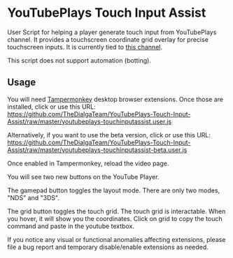 # YouTubePlays Touch Input Assist

User Script for helping a player generate touch input from YouTubePlays channel. It provides a touchscreen coordinate grid overlay for precise touchscreen inputs. It is currently tied to [this channel](https://www.youtube.com/watch?v=ArvVyvjm0yo).

This script does not support automation (botting).

## Usage

You will need [Tampermonkey](https://tampermonkey.net/) desktop browser extensions. Once those are installed, click or use this URL: https://github.com/TheDialgaTeam/YouTubePlays-Touch-Input-Assist/raw/master/youtubeplays-touchinputassist.user.js

Alternatively, if you want to use the beta version, click or use this URL: https://github.com/TheDialgaTeam/YouTubePlays-Touch-Input-Assist/raw/master/youtubeplays-touchinputassist-beta.user.js

Once enabled in Tampermonkey, reload the video page.

You will see two new buttons on the YouTube Player.

The gamepad button toggles the layout mode. There are only two modes, "NDS" and "3DS".

The grid button toggles the touch grid. The touch grid is interactable. When you hover, it will show you the coordinates. Click on grid to copy the touch command and paste in the youtube textbox.

If you notice any visual or functional anomalies affecting extensions, please file a bug report and temporary disable/enable extensions as needed.